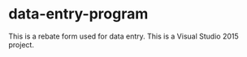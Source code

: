 # data-entry-program
This is a rebate form used for data entry. This is a Visual Studio 2015 project.
